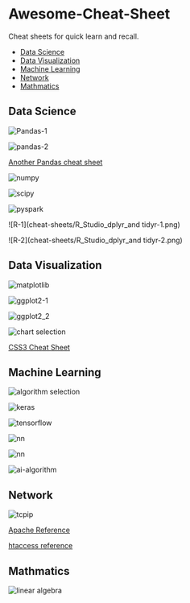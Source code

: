 # Awesome-Cheat-Sheet

Cheat sheets for quick learn and recall.

* [Data Science](#data-science)
* [Data Visualization](#data-visualization)
* [Machine Learning](#ml)
* [Network](#network)
* [Mathmatics](#math)

<h2 id="data-science">Data Science</h2>

![Pandas-1](cheat-sheets/Pandas-1.png)

![pandas-2](cheat-sheets/Pandas-2.png)

[Another Pandas cheat sheet](cheat-sheets/Pandas_Cheat_Sheet.pdf)

![numpy](cheat-sheets/numpy.png)

![scipy](cheat-sheets/SciPy.png)

![pyspark](cheat-sheets/PySpark.png)

![R-1](cheat-sheets/R_Studio_dplyr_and tidyr-1.png)

![R-2](cheat-sheets/R_Studio_dplyr_and tidyr-2.png)

<h2 id="data-visualization">Data Visualization</h2>

![matplotlib](cheat-sheets/Matplotlib.png)

![ggplot2-1](cheat-sheets/ggplot_1.jpeg)

![ggplot2_2](cheat-sheets/ggplot_2.jpeg)

![chart selection](cheat-sheets/chart-selection.jpeg)

[CSS3 Cheat Sheet](cheat-sheets/css3-cheat-sheet.pdf)



<h2 id="ml">Machine Learning</h2>

![algorithm selection](cheat-sheets/sklearn_algorithm_selection.png)

![keras](cheat-sheets/Keras.png)

![tensorflow](cheat-sheets/tensorflow.png)

![nn](cheat-sheets/Neural_Networks.png)

![nn](cheat-sheets/neural_network_graph.png)

![ai-algorithm](cheat-sheets/ai_algo.png)

<h2 id="network">Network</h2>

![tcpip](cheat-sheets/tcpipt.gif)

[Apache Reference](cheat-sheets/apache-quick-reference.pdf)

[htaccess reference](cheat-sheets/htaccess-cheat-sheet.pdf)

<h2 id="math">Mathmatics</h2>

![linear algebra](cheat-sheets/linear_algebra.png)